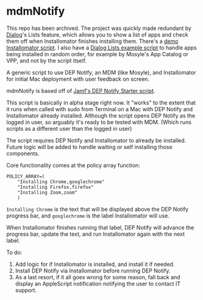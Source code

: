# mdmNotify
This repo has been archived. The project was quickly made redundant by [Dialog](https://github.com/bartreardon/Dialog)'s Lists feature, which allows you to show a list of apps and check them off when Installomator finishes installing them. There's a [demo Installomator script](https://github.com/bartreardon/Dialog-scripts/tree/main/Lists). I also have a [Dialog Lists example script](https://github.com/acodega/dialog-scripts) to handle apps being installed in random order, for example by Mosyle's App Catalog or VPP, and not by the script itself.

A generic script to use DEP Notify, an MDM (like Mosyle), and Installomator for initial Mac deployment with user feedback on screen.

mdmNotify is based off of [Jamf's DEP Notify Starter script](https://github.com/jamf/DEPNotify-Starter).

This script is basically in alpha stage right now. It "works" to the extent that it runs when called with sudo from Terminal on a Mac with DEP Notify and Installomator already installed. Although the script opens DEP Notify as the logged in user, so arguably it's ready to be tested with MDM. (Which runs scripts as a different user than the logged in user)

The script requires DEP Notify and Installomator to already be installed. Future logic will be added to handle waiting or self installing those components.

Core functionality comes at the policy array function:

```
POLICY_ARRAY=(
    "Installing Chrome,googlechrome"
    "Installing Firefox,firefox"
    "Installing Zoom,zoom"
    )
```

`Installing Chrome` is the text that will be displayed above the DEP Notify progress bar, and `googlechrome` is the label Installomator will use.

When Installomator finishes running that label, DEP Notify will advance the progress bar, update the text, and run Installomator again with the next label.

To do:
1. Add logic for if Installomator is installed, and install it if needed.
2. Install DEP Notify via Installomator before running DEP Notify.
3. As a last resort, if it all goes wrong for some reason, fall back and display an AppleScript notification notifying the user to contact IT support.
